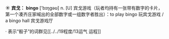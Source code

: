 ☀ <span class="category">**宾戈：**</span>
<span class="vocabulary">**bingo**</span> ['bɪŋɡəʊ] 
<span class="definition">n. [U] 宾戈游戏（玩者均持有一张带有数字的卡片，第一个凑齐庄家喊出的全部数字或一组数字者胜出）：</span>to play bingo 玩宾戈游戏 / a bingo hall 宾戈游戏厅

· 表示“骰子”的词群见[[../../19程度/13运气 运程]]

